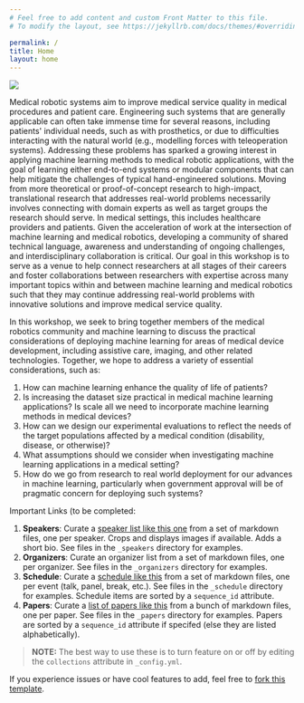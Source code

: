 ```yaml
---
# Feel free to add content and custom Front Matter to this file.
# To modify the layout, see https://jekyllrb.com/docs/themes/#overriding-theme-defaults

permalink: /
title: Home 
layout: home
---
```


![](assets/img/banner.jpg)

Medical robotic systems aim to improve medical service quality in medical procedures and patient care. Engineering such systems that are generally applicable can often take immense time for several reasons, including patients' individual needs, such as with prosthetics, or due to difficulties interacting with the natural world (e.g., modelling forces with teleoperation systems). Addressing these problems has sparked a growing interest in applying machine learning methods to medical robotic applications, with the goal of learning either end-to-end systems or modular components that can help mitigate the challenges of typical hand-engineered solutions. Moving from more theoretical or proof-of-concept research to high-impact, translational research that addresses real-world problems necessarily involves connecting with domain experts as well as target groups the research should serve. In medical settings, this includes healthcare providers and patients. Given the acceleration of work at the intersection of machine learning and medical robotics, developing a community of shared technical language, awareness and understanding of ongoing challenges, and interdisciplinary collaboration is critical. Our goal in this workshop is to serve as a venue to help connect researchers at all stages of their careers and foster collaborations between researchers with expertise across many important topics within and between machine learning and medical robotics such that they may continue addressing real-world problems with innovative solutions and improve medical service quality.

In this workshop, we seek to bring together members of the medical robotics community and machine learning to discuss the practical considerations of deploying machine learning for areas of medical device development, including assistive care, imaging, and other related technologies. Together, we hope to address a variety of essential considerations, such as:  

1. How can machine learning enhance the quality of life of patients?
2. Is increasing the dataset size practical in medical machine learning applications? Is scale all we need to incorporate machine learning methods in medical devices? 
3. How can we design our experimental evaluations to reflect the needs of the target populations affected by a medical condition (disability, disease, or otherwise)? 
4. What assumptions should we consider when investigating machine learning applications in a medical setting? 
5. How do we go from research to real world deployment for our advances in machine learning, particularly when government approval will be of pragmatic concern for deploying such systems? 
 

Important Links (to be completed: 
1. **Speakers**: Curate a [speaker list like this one](speakers) from a set of markdown files, one per speaker. Crops and displays images if available. Adds a short bio. See files in the `_speakers` directory for examples.
2. **Organizers**: Curate an organizer list from a set of markdown files, one per organizer. See files in the `_organizers` directory for examples.
3. **Schedule**: Curate a [schedule like this](schedule) from a set of markdown files, one per event (talk, panel, break, etc.). See files in the `_schedule` directory for examples. Schedule items are sorted by a `sequence_id` attribute.
4. **Papers**: Curate a [list of papers like this](papers) from a bunch of markdown files, one per paper. See files in the `_papers` directory for examples. Papers are sorted by a `sequence_id` attribute if specifed (else they are listed alphabetically).

> **NOTE:** The best way to use these is to turn feature on or off by editing the `collections` attribute in `_config.yml`.

If you experience issues or have cool features to add, feel free to [fork this template]().
